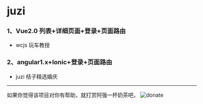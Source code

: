 # juzi
### 1、Vue2.0 列表+详细页面+登录+页面路由
* wcjs 玩车教授
### 2、angular1.x+Ionic+登录+页面路由
* juzi 桔子精选婚庆


-------
如果你觉得该项目对你有帮助，就打赏阿强一杯奶茶吧，
![donate](http://r3.3keji.com/donate.png)
